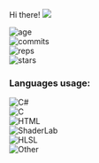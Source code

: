  Hi there!
<img src="https://img.shields.io/github/followers/REgorion?style=social" />

![age](https://img.shields.io/static/v1?style=for-the-badge&label=Account%20age%3A&color=555&labelColor=%23ffd33d&message=8%20years)<br/>
![commits](https://img.shields.io/static/v1?style=for-the-badge&label=Сommits%3A&color=555&labelColor=%230366d6&message=1697)<br/>
![reps](https://img.shields.io/static/v1?style=for-the-badge&label=Repos%3A&color=555&labelColor=%236a737d&message=39)<br/>
![stars](https://img.shields.io/static/v1?style=for-the-badge&label=Stars%3A&color=555&labelColor=%23fff5b1&message=1%20recived)<br/>


### Languages usage:
![C#](https://img.shields.io/static/v1?style=flat&label=C%23&color=555&labelColor=%23178600&message=67.7%25)<br/>
![C](https://img.shields.io/static/v1?style=flat&label=C&color=555&labelColor=%23555555&message=11.3%25)<br/>
![HTML](https://img.shields.io/static/v1?style=flat&label=HTML&color=555&labelColor=%23e34c26&message=8.8%25)<br/>
![ShaderLab](https://img.shields.io/static/v1?style=flat&label=ShaderLab&color=555&labelColor=%23222c37&message=6.3%25)<br/>
![HLSL](https://img.shields.io/static/v1?style=flat&label=HLSL&color=555&labelColor=%23aace60&message=1.6%25)<br/>
![Other](https://img.shields.io/static/v1?style=flat&label=Other&color=555&labelColor=%23ededed&message=4%25)<br/>
